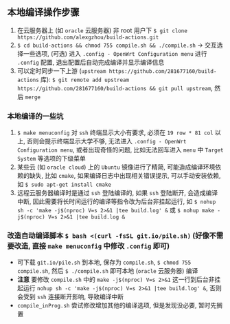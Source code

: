 ## 本地编译操作步骤
1. 在云服务器上 (如 `oracle` 云服务器) 非 root 用户下 `$ git clone https://github.com/alexgzhou/build-actions.git`  
2. `$ cd build-actions && chmod 755 compile.sh && ./compile.sh` -> 交互选择一些选项, (可选) 进入 `.config - OpenWrt Configuration menu` 进行 `.config` 配置, 退出配置后自动完成编译并显示编译信息  
3. 可以定时同步一下上游 (`upstream https://github.com/281677160/build-actions` 库): `$ git remote add upstream https://github.com/281677160/build-actions && git pull upstream`, 然后 `merge`  

### 本地编译的一些坑
1. `$ make menuconfig` 对 `ssh` 终端显示大小有要求, 必须在 `19 row * 81 col` 以上, 否则会提示终端显示大学不够, 无法进入 `.config - OpenWrt Configuration menu`, 或者出现奇怪的问题, 比如无法回车进入 `menu` 中 `Target System` 等选项的下级菜单  
2. 某些云 (如 `oracle cloud`) 上的 `Ubuntu` 镜像进行了精简, 可能造成编译环境依赖的缺失, 比如 `cmake`, 如果编译日志中出现相关错误提示, 可以手动安装依赖, 如 `$ sudo apt-get install cmake`  
3. 远程云服务器编译时是通过 `ssh` 登陆编译的, 如果 `ssh` 登陆断开, 会造成编译中断, 因此需要将长时间运行的编译等指令改为后台非挂起运行, 如 `$ nohup sh -c 'make -j$(nproc) V=s 2>&1 |tee build.log' &` 或 `$ nohup make -j$(nproc) V=s 2>&1 |tee build.log &`  

### 改造自动编译脚本 `$ bash <(curl -fsSL git.io/pile.sh)` (好像不需要改造, 直接 `make menuconfig` 中修改 `.config` 即可)
* 可下载 `git.io/pile.sh` 到本地, 保存为 `compile.sh`, `$ chmod 755 compile.sh`, 然后 `$ ./compile.sh` 即可本地 (`oracle` 云服务器) 编译  
* **注意** 要修改 `compile.sh` 中的 `make -j$(nproc) V=s 2>&1` 这一行到后台非挂起运行 `nohup sh -c 'make -j$(nproc) V=s 2>&1 |tee build.log' &`, 否则会受到 `ssh` 连接断开影响, 导致编译中断  
* `compile_inProg.sh` 尝试修改增加其他的编译选项, 但是发现没必要, 暂时先搁置  